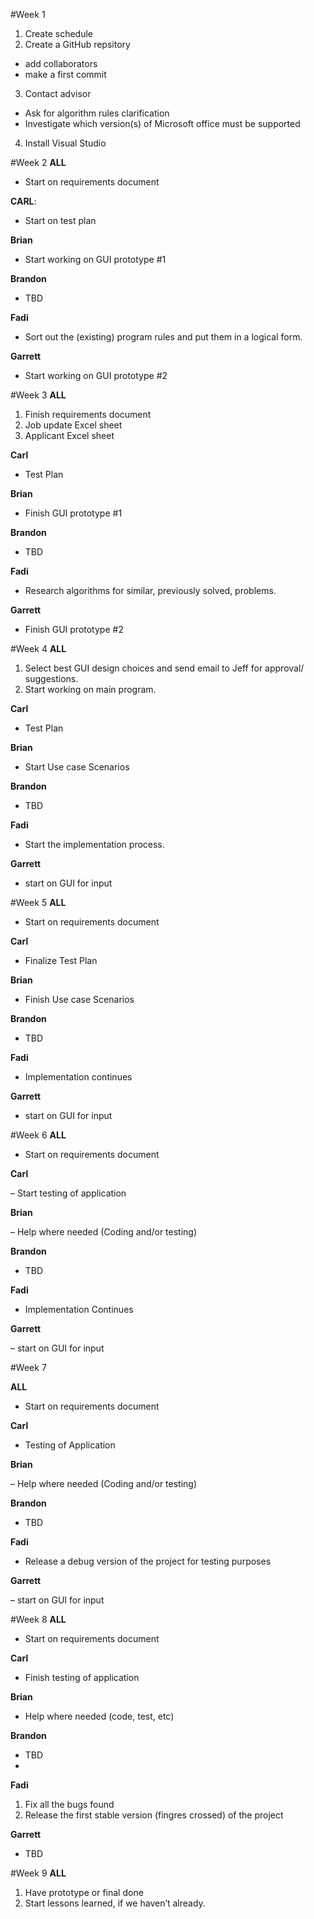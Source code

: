 #Week 1
1.	Create schedule
2.	Create a GitHub repsitory
 -	add collaborators
 -	make a first commit
3.	Contact advisor
 -	Ask for algorithm rules clarification
 -	Investigate which version(s) of Microsoft office must be supported
4.	Install Visual Studio

#Week 2
<b>ALL</b>

- Start on requirements document

<b>CARL</b>:

- Start on test plan

<b>Brian</b> 

- Start working on GUI prototype #1

<b>Brandon</b>

- TBD

<b>Fadi</b>

- Sort out the (existing) program rules and put them in a logical form.

<b>Garrett</b>

- Start working on GUI prototype \#2

#Week 3
<b>ALL</b>

1. Finish requirements document
2. Job update Excel sheet
3. Applicant Excel sheet

<b>Carl</b>

- Test Plan

<b>Brian</b>

- Finish GUI prototype #1

<b>Brandon</b>

- TBD

<b>Fadi</b> 

- Research algorithms for similar, previously solved, problems.

<b>Garrett</b>

- Finish GUI prototype #2

#Week 4
<b>ALL</b>

1.	Select best GUI design choices and send email to Jeff for approval/ suggestions.
2.	Start working on main program.

<b>Carl</b>

- Test Plan

<b>Brian</b>

- Start Use case Scenarios

<b>Brandon</b>

- TBD

<b>Fadi</b>

- Start the implementation process.

<b>Garrett</b>

- start on GUI for input

#Week 5
<b>ALL</b>

- Start on requirements document

<b>Carl</b>

- Finalize Test Plan

<b>Brian</b>

- Finish Use case Scenarios

<b>Brandon</b>

- TBD

<b>Fadi</b>

- Implementation continues

<b>Garrett</b>

- start on GUI for input

#Week 6
<b>ALL</b>

- Start on requirements document

<b>Carl</b>

– Start testing of application

<b>Brian</b>

– Help where needed (Coding and/or testing)

<b>Brandon</b>

- TBD

<b>Fadi</b>

- Implementation Continues

<b>Garrett</b>

– start on GUI for input

#Week 7

<b>ALL</b>

- Start on requirements document

<b>Carl</b>

- Testing of Application

<b>Brian</b>

– Help where needed (Coding and/or testing)

<b>Brandon</b>

-	TBD

<b>Fadi</b>

-	Release a debug version of the project for testing purposes

<b>Garrett</b>

– start on GUI for input

#Week 8
<b>ALL</b>

- Start on requirements document

<b>Carl</b>

- Finish testing of application

<b>Brian</b>

- Help where needed (code, test, etc)

<b>Brandon</b>

- TBD
- 
<b>Fadi</b>

1. Fix all the bugs found
2. Release the first stable version (fingres crossed) of the project

<b>Garrett</b>

- TBD

#Week 9
<b>ALL</b>

1. Have prototype or final done
2. Start lessons learned, if we haven’t already.
